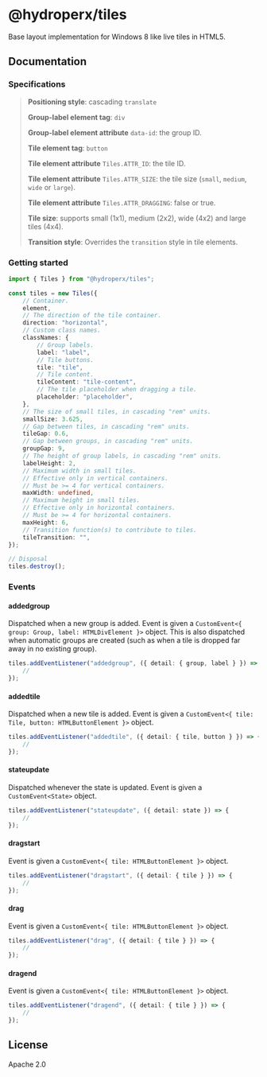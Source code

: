 # @hydroperx/tiles

Base layout implementation for Windows 8 like live tiles in HTML5.

## Documentation

### Specifications

<blockquote>

**Positioning style**: cascading `translate`

**Group-label element tag**: `div`

**Group-label element attribute** `data-id`: the group ID.

**Tile element tag**: `button`

**Tile element attribute** `Tiles.ATTR_ID`: the tile ID.

**Tile element attribute** `Tiles.ATTR_SIZE`: the tile size (`small`, `medium`, `wide` or `large`).

**Tile element attribute** `Tiles.ATTR_DRAGGING`: false or true.

**Tile size**: supports small (1x1), medium (2x2), wide (4x2) and large tiles (4x4).

**Transition style**: Overrides the `transition` style in tile elements.

</blockquote>

### Getting started

```ts
import { Tiles } from "@hydroperx/tiles";

const tiles = new Tiles({
    // Container.
    element,
    // The direction of the tile container.
    direction: "horizontal",
    // Custom class names.
    classNames: {
        // Group labels.
        label: "label",
        // Tile buttons.
        tile: "tile",
        // Tile content.
        tileContent: "tile-content",
        // The tile placeholder when dragging a tile.
        placeholder: "placeholder",
    },
    // The size of small tiles, in cascading "rem" units.
    smallSize: 3.625,
    // Gap between tiles, in cascading "rem" units.
    tileGap: 0.6,
    // Gap between groups, in cascading "rem" units.
    groupGap: 9,
    // The height of group labels, in cascading "rem" units.
    labelHeight: 2,
    // Maximum width in small tiles.
    // Effective only in vertical containers.
    // Must be >= 4 for vertical containers.
    maxWidth: undefined,
    // Maximum height in small tiles.
    // Effective only in horizontal containers.
    // Must be >= 4 for horizontal containers.
    maxHeight: 6,
    // Transition function(s) to contribute to tiles.
    tileTransition: "",
});

// Disposal
tiles.destroy();
```

### Events

#### addedgroup

Dispatched when a new group is added. Event is given a `CustomEvent<{ group: Group, label: HTMLDivElement }>` object. This is also dispatched when automatic groups are created (such as when a tile is dropped far away in no existing group).

```ts
tiles.addEventListener("addedgroup", ({ detail: { group, label } }) => {
    //
});
```

#### addedtile

Dispatched when a new tile is added. Event is given a `CustomEvent<{ tile: Tile, button: HTMLButtonElement }>` object.

```ts
tiles.addEventListener("addedtile", ({ detail: { tile, button } }) => {
    //
});
```

#### stateupdate

Dispatched whenever the state is updated. Event is given a `CustomEvent<State>` object.

```ts
tiles.addEventListener("stateupdate", ({ detail: state }) => {
    //
});
```

#### dragstart

Event is given a `CustomEvent<{ tile: HTMLButtonElement }>` object.

```ts
tiles.addEventListener("dragstart", ({ detail: { tile } }) => {
    //
});
```

#### drag

Event is given a `CustomEvent<{ tile: HTMLButtonElement }>` object.

```ts
tiles.addEventListener("drag", ({ detail: { tile } }) => {
    //
});
```

#### dragend

Event is given a `CustomEvent<{ tile: HTMLButtonElement }>` object.

```ts
tiles.addEventListener("dragend", ({ detail: { tile } }) => {
    //
});
```

## License

Apache 2.0